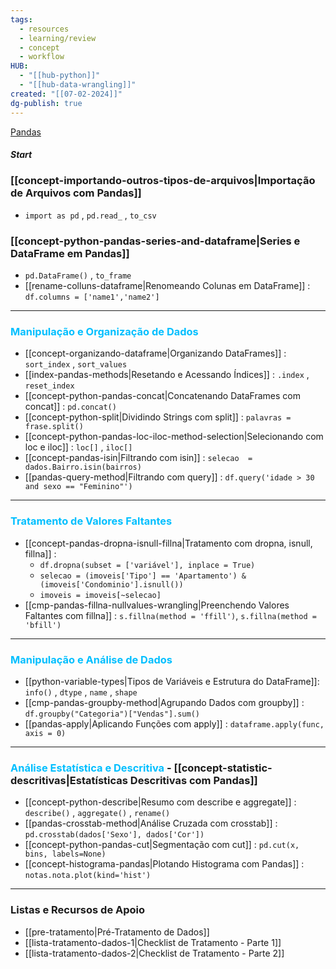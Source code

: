 ```yaml
---
tags:
  - resources
  - learning/review
  - concept
  - workflow
HUB:
  - "[[hub-python]]"
  - "[[hub-data-wrangling]]"
created: "[[07-02-2024]]"
dg-publish: true
---
```

[Pandas](https://pandas.pydata.org/docs/reference/index.html)

##### Start
### [[concept-importando-outros-tipos-de-arquivos|Importação de Arquivos com Pandas]]
- `import as pd` , `pd.read_` , `to_csv`

### [[concept-python-pandas-series-and-dataframe|Series e DataFrame em Pandas]]
- `pd.DataFrame()` , `to_frame`
- [[rename-colluns-dataframe|Renomeando Colunas em DataFrame]] :  `df.columns = ['name1','name2']`

---

### <font color = 00bfff>Manipulação e Organização de Dados</font>
- [[concept-organizando-dataframe|Organizando DataFrames]] : `sort_index` , `sort_values`
- [[index-pandas-methods|Resetando e Acessando Índices]] : `.index` , `reset_index`
- [[concept-python-pandas-concat|Concatenando DataFrames com concat]] : `pd.concat()`
- [[concept-python-split|Dividindo Strings com split]] : `palavras = frase.split()`
- [[concept-python-pandas-loc-iloc-method-selection|Selecionando com loc e iloc]] : `loc[]` , `iloc[]`
- [[concept-pandas-isin|Filtrando com isin]] : `selecao  = dados.Bairro.isin(bairros)`
- [[pandas-query-method|Filtrando com query]] : `df.query('idade > 30 and sexo == "Feminino"')`

---

### <font color = 00bfff>Tratamento de Valores Faltantes</font>
- [[concept-pandas-dropna-isnull-fillna|Tratamento com dropna, isnull, fillna]] :
  - `df.dropna(subset = ['variável'], inplace = True)`
  - `selecao = (imoveis['Tipo'] == 'Apartamento') & (imoveis['Condominio'].isnull())`
  - `imoveis = imoveis[~selecao]`
- [[cmp-pandas-fillna-nullvalues-wrangling|Preenchendo Valores Faltantes com fillna]] : `s.fillna(method = 'ffill')`, `s.fillna(method = 'bfill')`

---

### <font color = 00bfff>Manipulação e Análise de Dados</font>
- [[python-variable-types|Tipos de Variáveis e Estrutura do DataFrame]]: `info()` , `dtype` , `name` , `shape`
- [[cmp-pandas-groupby-method|Agrupando Dados com groupby]] : `df.groupby("Categoria")["Vendas"].sum()`
- [[pandas-apply|Aplicando Funções com apply]] : `dataframe.apply(func, axis = 0)`

---

### <font color = 00bfff>Análise Estatística e Descritiva</font> - [[concept-statistic-descritivas|Estatísticas Descritivas com Pandas]]
- [[concept-python-describe|Resumo com describe e aggregate]] : `describe()` , `aggregate()` , `rename()`
- [[pandas-crosstab-method|Análise Cruzada com crosstab]] : `pd.crosstab(dados['Sexo'], dados['Cor'])`
- [[concept-python-pandas-cut|Segmentação com cut]] : `pd.cut(x, bins, labels=None)`
- [[concept-histograma-pandas|Plotando Histograma com Pandas]] : `notas.nota.plot(kind='hist')`

---

### Listas e Recursos de Apoio
- [[pre-tratamento|Pré-Tratamento de Dados]]
- [[lista-tratamento-dados-1|Checklist de Tratamento - Parte 1]]
- [[lista-tratamento-dados-2|Checklist de Tratamento - Parte 2]]
